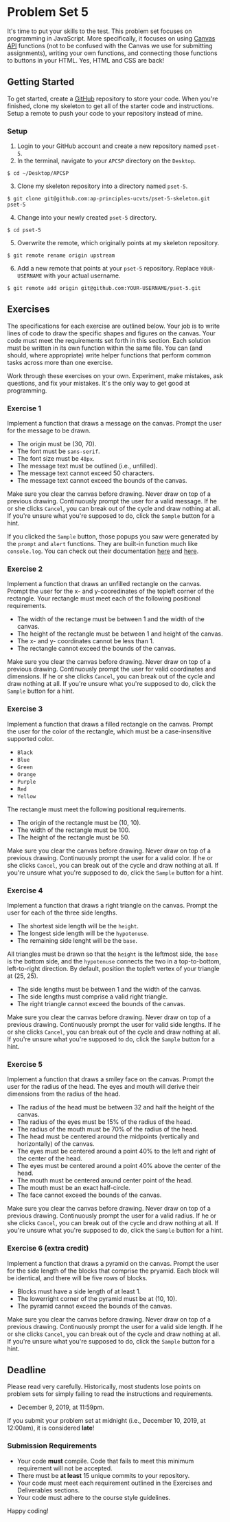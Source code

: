 # Problem Set 5


It's time to put your skills to the test. This problem set focuses on programming in JavaScript. More specifically, it focuses on using [Canvas API](https://developer.mozilla.org/en-US/docs/Web/API/Canvas_API) functions (not to be confused with the Canvas we use for submitting assignments), writing your own functions, and connecting those functions to buttons in your HTML. Yes, HTML and CSS are back!

## Getting Started

To get started, create a [GitHub](https://github.com/) repository to store your code. When you're finished, clone my skeleton to get all of the starter code and instructions. Setup a remote to push your code to your repository instead of mine.

### Setup

1. Login to your GitHub account and create a new repository named `pset-5`.
2. In the terminal, navigate to your `APCSP` directory on the `Desktop`.
```
$ cd ~/Desktop/APCSP
```
3. Clone my skeleton repository into a directory named `pset-5`.
```
$ git clone git@github.com:ap-principles-ucvts/pset-5-skeleton.git pset-5
````
4. Change into your newly created `pset-5` directory.
```
$ cd pset-5
```
5. Overwrite the remote, which originally points at my skeleton repository.
```
$ git remote rename origin upstream
```
6. Add a new remote that points at your `pset-5` repository. Replace `YOUR-USERNAME` with your actual username.
```
$ git remote add origin git@github.com:YOUR-USERNAME/pset-5.git
```

## Exercises

The specifications for each exercise are outlined below. Your job is to write lines of code to draw the specific shapes and figures on the canvas. Your code must meet the requirements set forth in this section. Each solution must be written in its own function within the same file. You can (and should, where appropriate) write helper functions that perform common tasks across more than one exercise.

Work through these exercises on your own. Experiment, make mistakes, ask questions, and fix your mistakes. It's the only way to get good at programming.

### Exercise 1

Implement a function that draws a message on the canvas. Prompt the user for the message to be drawn.

* The origin must be (30, 70).
* The font must be `sans-serif`.
* The font size must be `48px`.
* The message text must be outlined (i.e., unfilled).
* The message text cannot exceed 50 characters.
* The message text cannot exceed the bounds of the canvas.

Make sure you clear the canvas before drawing. Never draw on top of a previous drawing. Continuously prompt the user for a valid message. If he or she clicks `Cancel`, you can break out of the cycle and draw nothing at all. If you're unsure what you're supposed to do, click the `Sample` button for a hint.

If you clicked the `Sample` button, those popups you saw were generated by the `prompt` and `alert` functions. They are built-in function much like `console.log`. You can check out their documentation [here](https://developer.mozilla.org/en-US/docs/Web/API/Window/prompt) and [here](https://developer.mozilla.org/en-US/docs/Web/API/Window/alert).

### Exercise 2

Implement a function that draws an unfilled rectangle on the canvas. Prompt the user for the x- and y-cooredinates of the topleft corner of the rectangle. Your rectangle must meet each of the following positional requirements.

* The width of the rectange must be between 1 and the width of the canvas.
* The height of the rectangle must be between 1 and height of the canvas.
* The x- and y- coordinates cannot be less than 1.
* The rectangle cannot exceed the bounds of the canvas.

Make sure you clear the canvas before drawing. Never draw on top of a previous drawing. Continuously prompt the user for valid coordinates and dimensions. If he or she clicks `Cancel`, you can break out of the cycle and draw nothing at all. If you're unsure what you're supposed to do, click the `Sample` button for a hint.

### Exercise 3

Implement a function that draws a filled rectangle on the canvas. Prompt the user for the color of the rectangle, which must be a case-insensitive supported color.

* `Black`
* `Blue`
* `Green`
* `Orange`
* `Purple`
* `Red`
* `Yellow`

The rectangle must meet the following positional requirements.

* The origin of the rectangle must be (10, 10).
* The width of the rectangle must be 100.
* The height of the rectangle must be 50.

Make sure you clear the canvas before drawing. Never draw on top of a previous drawing. Continuously prompt the user for a valid color. If he or she clicks `Cancel`, you can break out of the cycle and draw nothing at all. If you're unsure what you're supposed to do, click the `Sample` button for a hint.

### Exercise 4

Implement a function that draws a right triangle on the canvas. Prompt the user for each of the three side lengths.

* The shortest side length will be the `height`.
* The longest side length will be the `hypotenuse`.
* The remaining side lenght will be the `base`.

All triangles must be drawn so that the `height` is the leftmost side, the `base` is the bottom side, and the `hypotenuse` connects the two in a top-to-bottom, left-to-right direction. By default, position the topleft vertex of your triangle at (25, 25).

* The side lengths must be between 1 and the width of the canvas.
* The side lengths must comprise a valid right triangle.
* The right triangle cannot exceed the bounds of the canvas.

Make sure you clear the canvas before drawing. Never draw on top of a previous drawing. Continuously prompt the user for valid side lengths. If he or she clicks `Cancel`, you can break out of the cycle and draw nothing at all. If you're unsure what you're supposed to do, click the `Sample` button for a hint.

### Exercise 5

Implement a function that draws a smiley face on the canvas. Prompt the user for the radius of the head. The eyes and mouth will derive their dimensions from the radius of the head.

* The radius of the head must be between 32 and half the height of the canvas.
* The radius of the eyes must be 15% of the radius of the head.
* The radius of the mouth must be 70% of the radius of the head.
* The head must be centered around the midpoints (vertically and horizontally) of the canvas.
* The eyes must be centered around a point 40% to the left and right of the center of the head.
* The eyes must be centered around a point 40% above the center of the head.
* The mouth must be centered around center point of the head.
* The mouth must be an exact half-circle.
* The face cannot exceed the bounds of the canvas.

Make sure you clear the canvas before drawing. Never draw on top of a previous drawing. Continuously prompt the user for a valid radius. If he or she clicks `Cancel`, you can break out of the cycle and draw nothing at all. If you're unsure what you're supposed to do, click the `Sample` button for a hint.

### Exercise 6 (extra credit)

Implement a function that draws a pyramid on the canvas. Prompt the user for the side length of the blocks that comprise the pryamid. Each block will be identical, and there will be five rows of blocks.

* Blocks must have a side length of at least 1.
* The lowerright corner of the pyramid must be at (10, 10).
* The pyramid cannot exceed the bounds of the canvas.

Make sure you clear the canvas before drawing. Never draw on top of a previous drawing. Continuously prompt the user for a valid side length. If he or she clicks `Cancel`, you can break out of the cycle and draw nothing at all. If you're unsure what you're supposed to do, click the `Sample` button for a hint.

## Deadline

Please read very carefully. Historically, most students lose points on problem sets for simply failing to read the instructions and requirements.

* December 9, 2019, at 11:59pm.

If you submit your problem set at midnight (i.e., December 10, 2019, at 12:00am), it is considered **late**!

### Submission Requirements

* Your code **must** compile. Code that fails to meet this minimum requirement will not be accepted.
* There must be **at least** 15 unique commits to your repository.
* Your code must meet each requirement outlined in the Exercises and Deliverables sections.
* Your code must adhere to the course style guidelines.

Happy coding!
